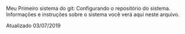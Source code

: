 Meu Primeiro sistema do git:
Configurando o repositório do sistema.
Informações e instruções sobre o sistema você verá aqui neste arquivo.

Atualizado 03/07/2019